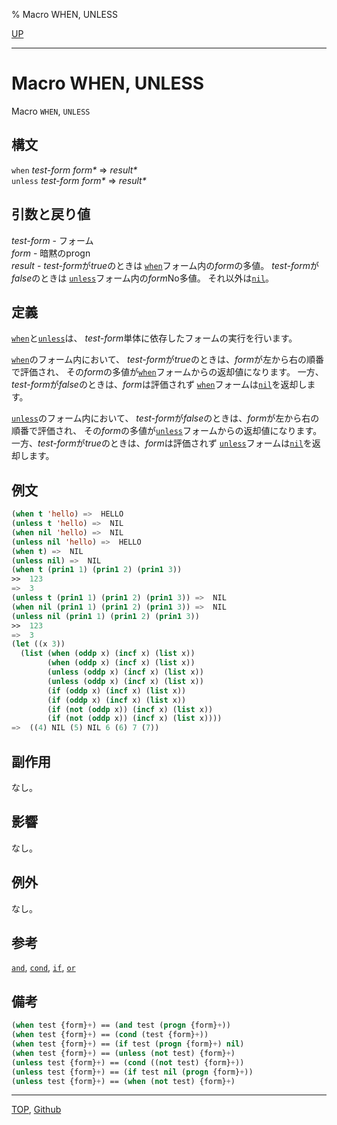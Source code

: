 % Macro WHEN, UNLESS

[UP](5.3.html)  

---

# Macro **WHEN, UNLESS**


Macro `WHEN`, `UNLESS`


## 構文

`when` *test-form* *form\** => *result\**  
`unless` *test-form* *form\** => *result\**


## 引数と戻り値

*test-form* - フォーム  
*form* - 暗黙のprogn  
*result* - *test-form*が*true*のときは
[`when`](5.3.when.html)フォーム内の*form*の多値。
*test-form*が*false*のときは
[`unless`](5.3.when.html)フォーム内の*form*No多値。
それ以外は[`nil`](5.3.nil-variable.html)。


## 定義

[`when`](5.3.when.html)と[`unless`](5.3.when.html)は、
*test-form*単体に依存したフォームの実行を行います。

[`when`](5.3.when.html)のフォーム内において、
*test-form*が*true*のときは、*form*が左から右の順番で評価され、
その*form*の多値が[`when`](5.3.when.html)フォームからの返却値になります。
一方、*test-form*が*false*のときは、*form*は評価されず
[`when`](5.3.when.html)フォームは[`nil`](5.3.nil-variable.html)を返却します。

[`unless`](5.3.when.html)のフォーム内において、
*test-form*が*false*のときは、*form*が左から右の順番で評価され、
その*form*の多値が[`unless`](5.3.when.html)フォームからの返却値になります。
一方、*test-form*が*true*のときは、*form*は評価されず
[`unless`](5.3.when.html)フォームは[`nil`](5.3.nil-variable.html)を返却します。


## 例文

```lisp
(when t 'hello) =>  HELLO
(unless t 'hello) =>  NIL
(when nil 'hello) =>  NIL
(unless nil 'hello) =>  HELLO
(when t) =>  NIL
(unless nil) =>  NIL
(when t (prin1 1) (prin1 2) (prin1 3))
>>  123
=>  3
(unless t (prin1 1) (prin1 2) (prin1 3)) =>  NIL
(when nil (prin1 1) (prin1 2) (prin1 3)) =>  NIL
(unless nil (prin1 1) (prin1 2) (prin1 3))
>>  123
=>  3
(let ((x 3))
  (list (when (oddp x) (incf x) (list x))
        (when (oddp x) (incf x) (list x))
        (unless (oddp x) (incf x) (list x))
        (unless (oddp x) (incf x) (list x))
        (if (oddp x) (incf x) (list x)) 
        (if (oddp x) (incf x) (list x)) 
        (if (not (oddp x)) (incf x) (list x)) 
        (if (not (oddp x)) (incf x) (list x))))
=>  ((4) NIL (5) NIL 6 (6) 7 (7))
```


## 副作用

なし。


## 影響

なし。


## 例外

なし。


## 参考

[`and`](5.3.and-macro.html),
[`cond`](5.3.cond.html),
[`if`](5.3.if.html),
[`or`](5.3.or-macro.html)


## 備考

```lisp
(when test {form}+) == (and test (progn {form}+))
(when test {form}+) == (cond (test {form}+))
(when test {form}+) == (if test (progn {form}+) nil)
(when test {form}+) == (unless (not test) {form}+)
(unless test {form}+) == (cond ((not test) {form}+))
(unless test {form}+) == (if test nil (progn {form}+))
(unless test {form}+) == (when (not test) {form}+)
```


---
[TOP](index.html),  [Github](https://github.com/nptcl/npt-japanese)

